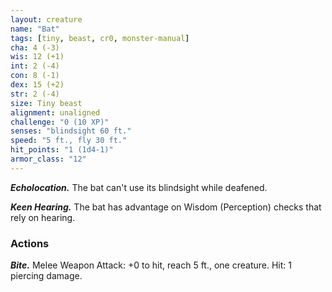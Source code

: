 ```yaml
---
layout: creature
name: "Bat"
tags: [tiny, beast, cr0, monster-manual]
cha: 4 (-3)
wis: 12 (+1)
int: 2 (-4)
con: 8 (-1)
dex: 15 (+2)
str: 2 (-4)
size: Tiny beast
alignment: unaligned
challenge: "0 (10 XP)"
senses: "blindsight 60 ft."
speed: "5 ft., fly 30 ft."
hit_points: "1 (1d4-1)"
armor_class: "12"
---
```


***Echolocation.*** The bat can't use its blindsight while deafened.

***Keen Hearing.*** The bat has advantage on Wisdom (Perception) checks that rely on hearing.

### Actions

***Bite.*** Melee Weapon Attack: +0 to hit, reach 5 ft., one creature. Hit: 1 piercing damage.